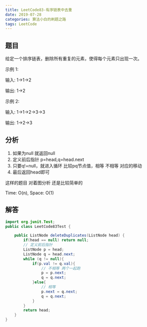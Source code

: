 ```yaml
---
title: LeetCode83-有序链表中去重
date: 2019-07-28
categories: 算法小白的刷题之路
tags: LeetCode
---
```


## 题目

给定一个排序链表，删除所有重复的元素，使得每个元素只出现一次。

示例 1:

输入: 1->1->2

输出: 1->2

示例 2:

输入: 1->1->2->3->3

输出: 1->2->3


## 分析

1. 如果为null 就返回null
2. 定义前后指针 p=head,q=head.next
3. 只要q!=null，就进入循环 比较pq节点值，相等 不相等 对应的移动
4. 最后返回head即可

这样的题目 对着图分析 还是比较简单的

Time: O(n), Space: O(1)

## 解答

````java
import org.junit.Test;
public class LeetCode83Test {

	public ListNode deleteDuplicates(ListNode head) {
		if(head == null) return null;
		// 定义前后指针
		ListNode p = head;
		ListNode q = head.next;
		while (q != null){
			if(p.val != q.val){
				// 不相等 两个一起跑
				p = p.next;
				q = q.next;
			}else{
				// 相等
				p.next = q.next;
				q = q.next;
			}
		}
		return head;
	}
}


````









